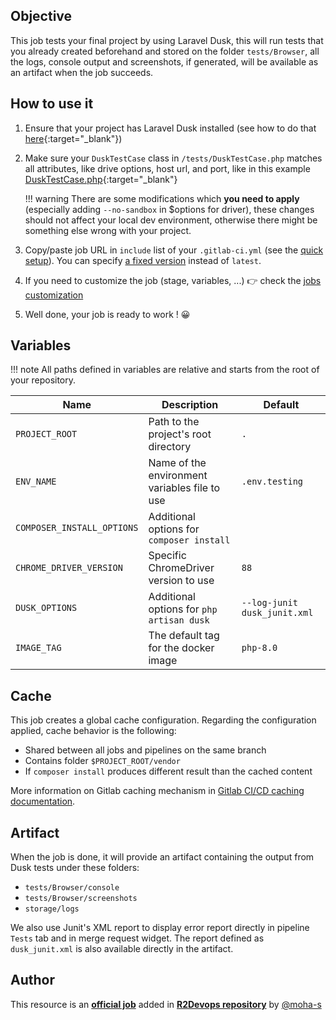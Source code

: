 ## Objective

This job tests your final project by using Laravel Dusk, this will run tests that you already created beforehand and stored on the folder `tests/Browser`, all the logs, console output and screenshots, if generated, will be available as an artifact when the job succeeds.


## How to use it

1. Ensure that your project has Laravel Dusk installed (see how to do that [here](https://laravel.com/docs/8.x/dusk#installation){:target="_blank"})
2. Make sure your `DuskTestCase` class in `/tests/DuskTestCase.php` matches all attributes, like drive options, host url, and port, like in this example [DuskTestCase.php](https://github.com/chilio/laravel-dusk-ci/blob/master/examples/DuskTestCase.php){:target="_blank"}

    !!! warning
        There are some modifications which **you need to apply** (especially adding `--no-sandbox` in $options for driver), these changes should not affect your local dev environment, otherwise there might be something else wrong with your project.

3. Copy/paste job URL in `include` list of your `.gitlab-ci.yml` (see the [quick setup](/use-the-hub/#quick-setup)). You can specify [a fixed version](#changelog) instead of `latest`.
4. If you need to customize the job (stage, variables, ...) 👉 check the [jobs
   customization](/use-the-hub/#jobs-customization)
5. Well done, your job is ready to work ! 😀


## Variables

!!! note
    All paths defined in variables are relative and starts from the root of your
    repository.

| Name | Description | Default |
| ---- | ----------- | ------- |
| `PROJECT_ROOT` | Path to the project's root directory   | `.` |
| `ENV_NAME` | Name of the environment variables file to use | `.env.testing` |
| `COMPOSER_INSTALL_OPTIONS` | Additional options for `composer install` | ` ` |
| `CHROME_DRIVER_VERSION` | Specific ChromeDriver version to use | `88` |
| `DUSK_OPTIONS` | Additional options for `php artisan dusk` | `--log-junit dusk_junit.xml` |
| `IMAGE_TAG` | The default tag for the docker image | `php-8.0`  |


## Cache

This job creates a global cache configuration. Regarding the configuration
applied, cache behavior is the following:

* Shared between all jobs and pipelines on the same branch
* Contains folder `$PROJECT_ROOT/vendor`
* If `composer install` produces different result than the cached content

More information on Gitlab caching mechanism in [Gitlab CI/CD caching
documentation](https://docs.gitlab.com/ee/ci/caching/index.html).


## Artifact

When the job is done, it will provide an artifact containing the output from Dusk tests under these folders:

* `tests/Browser/console`
* `tests/Browser/screenshots`
* `storage/logs`

We also use Junit's XML report to display error report directly in pipeline `Tests` tab and in merge request widget. The report defined as `dusk_junit.xml` is also available directly in the artifact.


## Author
This resource is an **[official job](https://docs.r2devops.io/faq-labels/)** added in [**R2Devops repository**](https://gitlab.com/r2devops/hub) by [@moha-s](https://gitlab.com/moha-s)
